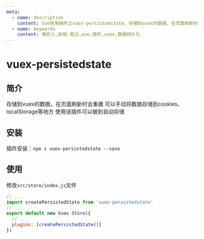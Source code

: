 ```yaml
---
meta:
  - name: description
    content: Vue常用插件之vuex-persistedstate，存储到vuex的数据，在页面刷新时会重置，可以手动将数据存储到cookies、localStorage等地方。该插件就是自动存储插件
  - name: keywords
    content: 喵巨人,前端,笔记,vue,插件,vuex,数据持久化
---
```


# vuex-persistedstate

## 简介
存储到vuex的数据，在页面刷新时会重置
可以手动将数据存储到cookies、localStorage等地方
使用该插件可以做到自动存储

## 安装
插件安装：`npm i vuex-persistedstate --save`

## 使用
修改`src/store/index.js`文件

```javascript
// ...
import createPersistedState from 'vuex-persistedstate'
// ...
export default new Vuex.Store({
  // ...
  plugins: [createPersistedState()]
})
```
